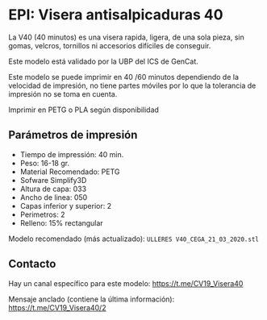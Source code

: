 # EPI: Visera antisalpicaduras 40

La V40 (40 minutos) es una visera rapida, ligera, de una sola pieza, sin gomas, velcros, tornillos ni accesorios difíciles de conseguir.

Este modelo está validado por la UBP del ICS de GenCat.

Este modelo se puede imprimir en 40 /60 minutos dependiendo de la velocidad de impresión, no tiene partes móviles por lo que la tolerancia de impresión no se toma en cuenta.

Imprimir en PETG o PLA según disponibilidad

## Parámetros de impresión

* Tiempo de impressión: 40 min.
* Peso: 16-18 gr.
* Material Recomendado: PETG
* Sofware Simplify3D
* Altura de capa: 033
* Ancho de linea: 050
* Capas inferior y superior: 2
* Perimetros: 2
* Relleno: 15% rectangular

Modelo recomendado (más actualizado): `ULLERES V40_CEGA_21_03_2020.stl`

## Contacto

Hay un canal específico para este modelo: https://t.me/CV19_Visera40

Mensaje anclado (contiene la última información): https://t.me/CV19_Visera40/2
